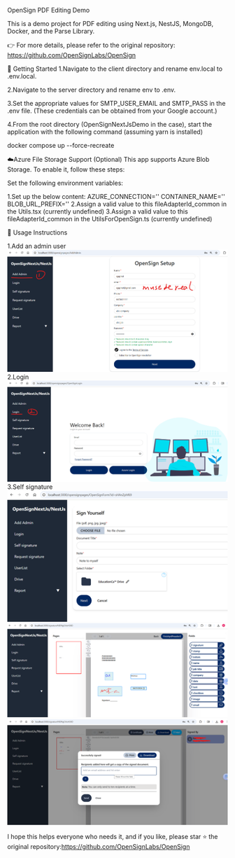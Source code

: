 OpenSign PDF Editing Demo

This is a demo project for PDF editing using Next.js, NestJS, MongoDB, Docker, and the Parse Library.

👉 For more details, please refer to the original repository:
https://github.com/OpenSignLabs/OpenSign

🚀 Getting Started
1.Navigate to the client directory and rename env.local to .env.local.

2.Navigate to the server directory and rename env to .env.

3.Set the appropriate values for SMTP_USER_EMAIL and SMTP_PASS in the .env file.
(These credentials can be obtained from your Google account.)

4.From the root directory (OpenSignNextJsDemo in the case), start the application with the following command (assuming yarn is installed)

docker compose up --force-recreate

☁️Azure File Storage Support (Optional)
This app supports Azure Blob Storage. To enable it, follow these steps:

Set the following environment variables:

1.Set up the below content:
AZURE_CONNECTION=''
CONTAINER_NAME=''
BLOB_URL_PREFIX=''
2.Assign a valid value to this fileAdapterId_common in the Utils.tsx (currently undefined)
3.Assign a valid value to this fileAdapterId_common in the UtilsForOpenSign.ts (currently undefined)

📝 Usage Instructions

1.Add an admin user
![alt text](image.png)
2.Login
![alt text](image-1.png)
3.Self signature
![alt text](image-2.png)
![alt text](image-3.png)
![alt text](image-4.png)

I hope this helps everyone who needs it, and if you like, please star ⭐ the original repository:https://github.com/OpenSignLabs/OpenSign
